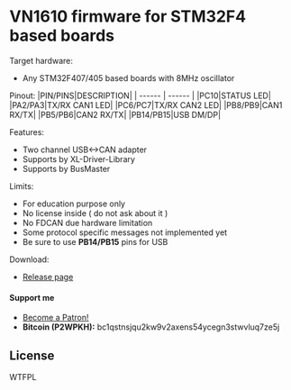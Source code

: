 # VN1610 firmware for STM32F4 based boards

Target hardware:
* Any STM32F407/405 based boards with 8MHz oscillator

Pinout:
|PIN/PINS|DESCRIPTION|
| ------ | ------ |
|PC10|STATUS LED|
|PA2/PA3|TX/RX CAN1 LED|
|PC6/PC7|TX/RX CAN2 LED|
|PB8/PB9|CAN1 RX/TX|
|PB5/PB6|CAN2 RX/TX|
|PB14/PB15|USB DM/DP|

Features:
- Two channel USB<->CAN adapter
- Supports by XL-Driver-Library
- Supports by BusMaster

Limits:
- For education purpose only
- No license inside ( do not ask about it )
- No FDCAN due hardware limitation
- Some protocol specific messages not implemented yet
- Be sure to use **PB14/PB15** pins for USB

Download:
- [Release page](https://github.com/moonglow/vector_can/releases/latest)



#### Support me
- <a href="https://www.patreon.com/bePatron?u=58145249" data-patreon-widget-type="become-patron-button">Become a Patron!</a>
- **Bitcoin (P2WPKH):** bc1qstnsjqu2kw9v2axens54ycegn3stwvluq7ze5j

License
----

WTFPL
